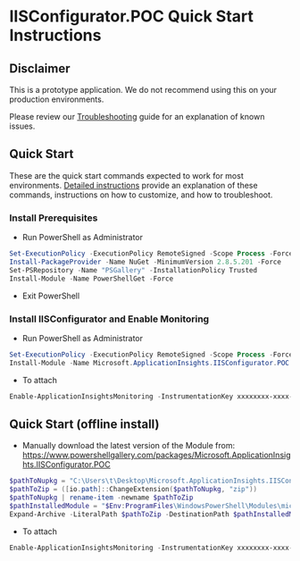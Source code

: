 # IISConfigurator.POC Quick Start Instructions

## Disclaimer
This is a prototype application. 
We do not recommend using this on your production environments.

Please review our [Troubleshooting](Troubleshooting.md) guide for an explanation of known issues.


## Quick Start
These are the quick start commands expected to work for most environments.
[Detailed instructions](DetailedInstructions.md) provide an explanation of these commands, instructions on how to customize, and how to troubleshoot.

### Install Prerequisites
- Run PowerShell as Administrator
```powershell
Set-ExecutionPolicy -ExecutionPolicy RemoteSigned -Scope Process -Force
Install-PackageProvider -Name NuGet -MinimumVersion 2.8.5.201 -Force
Set-PSRepository -Name "PSGallery" -InstallationPolicy Trusted
Install-Module -Name PowerShellGet -Force
```	
- Exit PowerShell

### Install IISConfigurator and Enable Monitoring
- Run PowerShell as Administrator

```powershell	
Set-ExecutionPolicy -ExecutionPolicy RemoteSigned -Scope Process -Force
Install-Module -Name Microsoft.ApplicationInsights.IISConfigurator.POC -AllowPrerelease -AcceptLicense
```	
- To attach
```powershell
Enable-ApplicationInsightsMonitoring -InstrumentationKey xxxxxxxx-xxxx-xxxx-xxxx-xxxxxxxxxxxx
```
	
		
##  Quick Start (offline install)
- Manually download the latest version of the Module from: https://www.powershellgallery.com/packages/Microsoft.ApplicationInsights.IISConfigurator.POC 
	
```powershell
$pathToNupkg = "C:\Users\t\Desktop\Microsoft.ApplicationInsights.IISConfigurator.POC.0.1.0-alpha.nupkg"
$pathToZip = ([io.path]::ChangeExtension($pathToNupkg, "zip"))
$pathToNupkg | rename-item -newname $pathToZip
$pathInstalledModule = "$Env:ProgramFiles\WindowsPowerShell\Modules\microsoft.applicationinsights.iisconfigurator.poc"
Expand-Archive -LiteralPath $pathToZip -DestinationPath $pathInstalledModule
```
- To attach
```powershell
Enable-ApplicationInsightsMonitoring -InstrumentationKey xxxxxxxx-xxxx-xxxx-xxxx-xxxxxxxxxxxx
```


